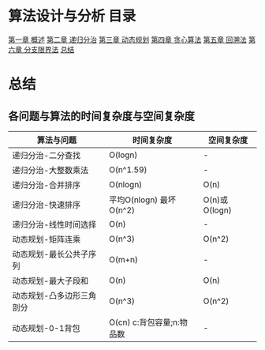 # 算法设计与分析 目录

[第一章 概述](Chapter1.md)
[第二章 递归分治](Chapter2.md)
[第三章 动态规划](Chapter3.md)
[第四章 贪心算法](Chapter4.md)
[第五章 回溯法](Chapter5.md)
[第六章 分支限界法](Chapter6.md)
[总结](Summary.md)

# 总结

## 各问题与算法的时间复杂度与空间复杂度

| 算法与问题 | 时间复杂度 | 空间复杂度 |
| --- | --- | --- |
| 递归分治-二分查找 | O(logn) | - |
| 递归分治-大整数乘法 | O(n^1.59) | - |
| 递归分治-合并排序 | O(nlogn) | O(n) |
| 递归分治-快速排序 | 平均O(nlogn) 最坏O(n^2) | O(n)或O(logn) |
| 递归分治-线性时间选择 | O(n) | - |
| 动态规划-矩阵连乘 | O(n^3) | O(n^2) |
| 动态规划-最长公共子序列 | O(m+n) | - |
| 动态规划-最大子段和 | O(n) | O(n) |
| 动态规划-凸多边形三角剖分 | O(n^3) | O(n^2) |
| 动态规划-0-1背包 | O(cn) c:背包容量;n:物品数 | - |
